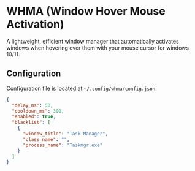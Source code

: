 # WHMA (Window Hover Mouse Activation)

A lightweight, efficient window manager that automatically activates windows when hovering over them with your mouse cursor for windows 10/11.

## Configuration

Configuration file is located at `~/.config/whma/config.json`:

```json
{
  "delay_ms": 50,
  "cooldown_ms": 300,
  "enabled": true,
  "blacklist": [
    {
      "window_title": "Task Manager",
      "class_name": "",
      "process_name": "Taskmgr.exe"
    }
  ]
}